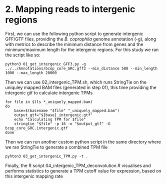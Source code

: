 # 2. Mapping reads to intergenic regions 

First, we can use the following python script to generate intergenic GFF/GTF files, providing the _B. coprophila_ genome annotation (-g), along with metrics to describe the minimum distance from genes and the minimum/maximum length for the intergenic regions. For this study we ran the script like so: 
```
python3 01_get_intergenic_GFF3.py -g ../../Annotations/bcop_core_GRC.gff3 --min_distance 500 --min_length 1000 --max_length 20000
```
Then we can use 02_intergenic_TPM.sh, which runs StringTie on the uniquley mapped BAM files (generated in step 01), this time providing the intergenic gtf to calculate intergenic TPMs
```
for file in $(ls *_uniquely_mapped.bam)
do
    base=$(basename "$file" "_uniquely_mapped.bam")
    output_gtf="${base}_intergenic.gtf"
    echo "Calculating TPM for $file"
    stringtie "$file" -p 16 -o "$output_gtf" -G bcop_core_GRC.intergenic.gtf
done
```
Then we can run another custom python script in the same directory where we ran StringTie to generate a combined TPM file 
```
pyhton3 03_get_intergenic_TPM.py -t . 
```
Finally, the R script 04_intergenic_TPM_deconvolution.R visualises and performs statistics to generate a TPM cutoff value for expression, based on this intergenic mapping rate
